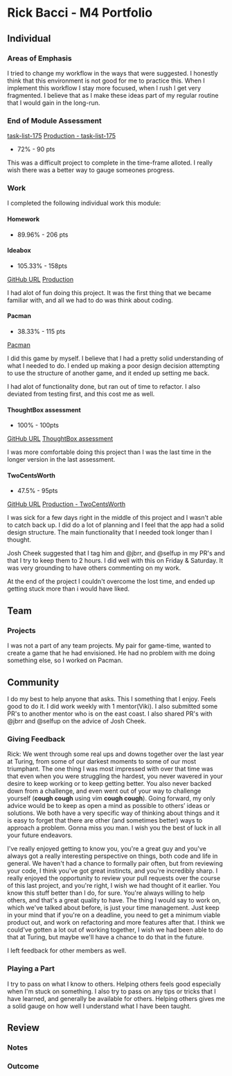 # Rick Bacci - M4 Portfolio

## Individual

### Areas of Emphasis
I tried to change my workflow in the ways that were suggested. I honestly
think that this environment is not good for me to practice this. When I
implement this workflow I stay more focused, when I rush I get very
fragmented. I believe that as I make these ideas part of my regular routine
that I would gain in the long-run.


### End of Module Assessment

[task-list-175](https://github.com/RickBacci/task-list-assessment)
[Production - task-list-175](https://task-list-175.herokuapp.com/)
* 72% - 90 pts

This was a difficult project to complete in the time-frame alloted. I
really wish there was a better way to gauge someones progress.


### Work
I completed the following individual work this module:

#### Homework
* 89.96% - 206 pts


#### Ideabox
* 105.33% - 158pts

[GitHub URL](https://github.com/RickBacci/ideabox3)
[Production](https://ideabox3-175.herokuapp.com/)

I had alot of fun doing this project. It was the first thing that we became
familiar with, and all we had to do was think about coding.


#### Pacman
* 38.33% - 115 pts

[Pacman](https://github.com/RickBacci/pac-man)

I did this game by myself. I believe that I had a pretty solid understanding
of what I needed to do. I ended up making a poor design decision attempting
to use the structure of another game, and it ended up setting me back.

I had alot of functionality done, but ran out of time to refactor. I also
deviated from testing first, and this cost me as well.


#### ThoughtBox assessment
* 100% - 100pts

[GitHub URL](https://github.com/RickBacci/thoughtbox-assessment)
[ThoughtBox assessment](https://thoughbox-assessment-175.herokuapp.com/)

I was more comfortable doing this project than I was the last time in the
longer version in the last assessment.

#### TwoCentsWorth
* 47.5% - 95pts

[GitHub URL](https://github.com/RickBacci/TwoCentsWorth)
[Production - TwoCentsWorth](http://crowdsource-175.herokuapp.com/)

I was sick for a few days right in the middle of this project and I wasn't
able to catch back up. I did do a lot of planning and I feel that the app
had a solid design structure. The main functionality that I needed took
longer than I thought.

Josh Cheek suggested that I tag him and @jbrr, and @selfup in my PR's and
that I try to keep them to 2 hours. I did well with this on Friday & Saturday.
It was very grounding to have others commenting on my work.

At the end of the project I couldn't overcome the lost time, and ended up
getting stuck more than i would have liked.

## Team

### Projects

I was not a part of any team projects. My pair for game-time, wanted to create
a game that he had envisioned. He had no problem with me doing something else,
so I worked on Pacman.


## Community

I do my best to help anyone that asks.
This I something that I enjoy. Feels good to do it.
I did work weekly with 1 mentor(Viki). I also submitted some PR's to another
mentor who is on the east coast. I also shared PR's with @jbrr and @selfup
on the advice of Josh Cheek.

### Giving Feedback
Rick: We went through some real ups and downs together over the last year
at Turing, from some of our darkest moments to some of our most triumphant.
The one thing I was most impressed with over that time was that even when
you were struggling the hardest, you never wavered in your desire to keep
working or to keep getting better. You also never backed down from a challenge,
and even went out of your way to challenge yourself
(**cough cough** using vim **cough cough**).  Going forward, my only advice
would be to keep as open a mind as possible to others’ ideas or solutions.
We both have a very specific way of thinking about things and it is easy to
forget that there are other (and sometimes better) ways to approach a problem.
Gonna miss you man. I wish you the best of luck in all your future endeavors.


I've really enjoyed getting to know you, you're a great guy and you've always
got a really interesting perspective on things, both code and life in general.
We haven't had a chance to formally pair often, but from reviewing your code,
I think you've got great instincts, and you're incredibly sharp.
I really enjoyed the opportunity to review your pull requests over the course
of this last project, and you're right, I wish we had thought of it earlier.
You know this stuff better than I do, for sure. You're always willing to
help others, and that's a great quality to have. The thing I would say to
work on, which we've talked about before, is just your time management.
Just keep in your mind that if you're on a deadline, you need to get a
minimum viable product out, and work on refactoring and more features after
that. I think we could've gotten a lot out of working together, I wish we
had been able to do that at Turing, but maybe we'll have a chance to do
that in the future.


I left feedback for other members as well.

### Playing a Part

I try to pass on what I know to others. Helping others feels good especially
when I'm stuck on something. I also try to pass on any tips or tricks
that I have learned, and generally be available for others. Helping others
gives me a solid gauge on how well I understand what I have been taught.

## Review

### Notes


### Outcome

